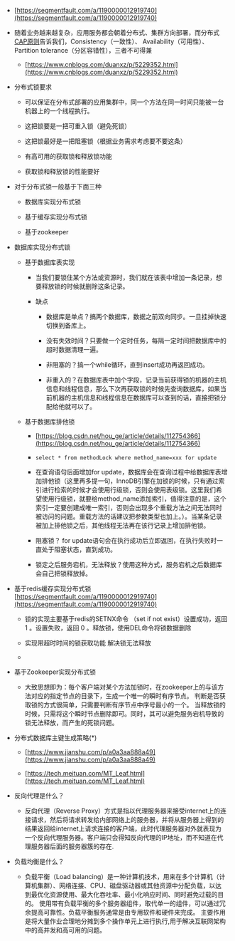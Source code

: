 - [https://segmentfault.com/a/1190000012919740](https://segmentfault.com/a/1190000012919740)

- 随着业务越来越复杂，应用服务都会朝着分布式、集群方向部署，而分布式[CAP原则](https://link.segmentfault.com/?enc=hb0D4r5deRw5qKzWIiTnGw%3D%3D.wOBzwQeIYktdK9aavM%2FsTtWsnwC505a1U5i%2BgnxJcwdMgcXxjPu2cSjwGcmNuxrxux6mmGWj1Lym1Ta56DuMZQ%3D%3D)告诉我们，Consistency（一致性）、 Availability（可用性）、Partition tolerance（分区容错性），三者不可得兼

  - [https://www.cnblogs.com/duanxz/p/5229352.html](https://www.cnblogs.com/duanxz/p/5229352.html)

- 分布式锁要求

  - 可以保证在分布式部署的应用集群中，同一个方法在同一时间只能被一台机器上的一个线程执行。

  - 这把锁要是一把可重入锁（避免死锁）

  - 这把锁最好是一把阻塞锁（根据业务需求考虑要不要这条）

  - 有高可用的获取锁和释放锁功能

  - 获取锁和释放锁的性能要好

- 对于分布式锁一般基于下面三种

  - 数据库实现分布式锁

  - 基于缓存实现分布式锁

  - 基于zookeeper

- 数据库实现分布式锁

  - 基于数据库表实现

    - 当我们要锁住某个方法或资源时，我们就在该表中增加一条记录，想要释放锁的时候就删除这条记录。

    - 缺点

      - 数据库是单点？搞两个数据库，数据之前双向同步。一旦挂掉快速切换到备库上。

      - 没有失效时间？只要做一个定时任务，每隔一定时间把数据库中的超时数据清理一遍。

      - 非阻塞的？搞一个while循环，直到insert成功再返回成功。

      - 非重入的？在数据库表中加个字段，记录当前获得锁的机器的主机信息和线程信息，那么下次再获取锁的时候先查询数据库，如果当前机器的主机信息和线程信息在数据库可以查到的话，直接把锁分配给他就可以了。

  - 基于数据库排他锁

    - [https://blog.csdn.net/hou_ge/article/details/112754366](https://blog.csdn.net/hou_ge/article/details/112754366)

    - `select * from methodLock where method_name=xxx for update`

    - 在查询语句后面增加for update，数据库会在查询过程中给数据库表增加排他锁（这里再多提一句，InnoDB引擎在加锁的时候，只有通过索引进行检索的时候才会使用行级锁，否则会使用表级锁。这里我们希望使用行级锁，就要给method_name添加索引，值得注意的是，这个索引一定要创建成唯一索引，否则会出现多个重载方法之间无法同时被访问的问题。重载方法的话建议把参数类型也加上。）。当某条记录被加上排他锁之后，其他线程无法再在该行记录上增加排他锁。

    - 阻塞锁？ for update语句会在执行成功后立即返回，在执行失败时一直处于阻塞状态，直到成功。

    - 锁定之后服务宕机，无法释放？使用这种方式，服务宕机之后数据库会自己把锁释放掉。

- 基于redis缓存实现分布式锁 [https://segmentfault.com/a/1190000012919740](https://segmentfault.com/a/1190000012919740)

  - 锁的实现主要基于redis的SETNX命令 （set if not exist）设置成功，返回 1 。设置失败，返回 0 。释放锁，使用DEL命令将锁数据删除

  - 实现带超时时间的锁获取功能 解决锁无法释放

  - 

- 基于Zookeeper实现分布式锁

  - 大致思想即为：每个客户端对某个方法加锁时，在zookeeper上的与该方法对应的指定节点的目录下，生成一个唯一的瞬时有序节点。 判断是否获取锁的方式很简单，只需要判断有序节点中序号最小的一个。 当释放锁的时候，只需将这个瞬时节点删除即可。同时，其可以避免服务宕机导致的锁无法释放，而产生的死锁问题。

- 分布式数据库主键生成策略(*)

  - [https://www.jianshu.com/p/a0a3aa888a49](https://www.jianshu.com/p/a0a3aa888a49)

  - [https://tech.meituan.com/MT_Leaf.html](https://tech.meituan.com/MT_Leaf.html)

- 反向代理是什么？

  - 反向代理（Reverse Proxy）方式是指以代理服务器来接受internet上的连接请求，然后将请求转发给内部网络上的服务器，并将从服务器上得到的结果返回给internet上请求连接的客户端，此时代理服务器对外就表现为一个反向代理服务器。客户端只会得知反向代理的IP地址，而不知道在代理服务器后面的服务器簇的存在.

- 负载均衡是什么？

  - 负载平衡（Load balancing）是一种计算机技术，用来在多个计算机（计算机集群）、网络连接、CPU、磁盘驱动器或其他资源中分配负载，以达到最优化资源使用、最大化吞吐率、最小化响应时间、同时避免过载的目的。 使用带有负载平衡的多个服务器组件，取代单一的组件，可以通过冗余提高可靠性。负载平衡服务通常是由专用软件和硬件来完成。 主要作用是将大量作业合理地分摊到多个操作单元上进行执行,用于解决互联网架构中的高并发和高可用的问题。